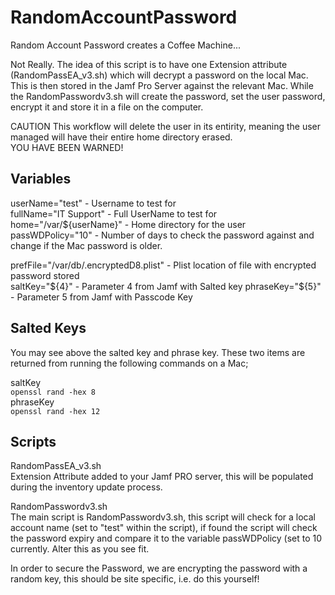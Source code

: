 # RandomAccountPassword

Random Account Password creates a Coffee Machine...

Not Really. The idea of this script is to have one Extension attribute (RandomPassEA_v3.sh) which will decrypt a password on the local Mac. This is then stored in the Jamf Pro Server against the relevant Mac. While the RandomPasswordv3.sh will create the password, set the user password, encrypt it and store it in a file on the computer.

CAUTION 
This workflow will delete the user in its entirity, meaning the user managed will have their entire home directory erased.  
YOU HAVE BEEN WARNED!  

## Variables  

userName="test"           - Username to test for  
fullName="IT Support"     - Full UserName to test for  
home="/var/${userName}"   - Home directory for the user  
passWDPolicy="10"         - Number of days to check the password against and change if the Mac password is older.  

prefFile="/var/db/.encryptedD8.plist" - Plist location of file with encrypted password stored  
saltKey="${4}"            - Parameter 4 from Jamf with Salted key  
phraseKey="${5}"          - Parameter 5 from Jamf with Passcode Key  

## Salted Keys
You may see above the salted key and phrase key. These two items are returned from running the following commands on a Mac;  

saltKey  
```openssl rand -hex 8```  
phraseKey  
```openssl rand -hex 12```

## Scripts  
RandomPassEA_v3.sh  
Extension Attribute added to your Jamf PRO server, this will be populated during the inventory update process.  

RandomPasswordv3.sh  
The main script is RandomPasswordv3.sh, this script will check for a local account name (set to "test" within the script), if found the script will check the password expiry and compare it to the variable passWDPolicy (set to 10 currently. Alter this as you see fit.  

In order to secure the Password, we are encrypting the password with a random key, this should be site specific, i.e. do this yourself!  

